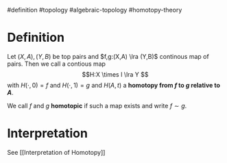 #definition 
#topology 
#algebraic-topology 
#homotopy-theory 

# Definition
Let $(X,A),(Y,B)$ be top pairs and $f,g:(X,A) \lra (Y,B)$ continous map of pairs.
Then we call a contious map
$$H:X \times I \lra Y $$
with $H(\cdot,0) = f$ and $H(\cdot,1) = g$ and $H(A,t)$ a **homotopy from $f$ to $g$ relative to $A$**.

We call $f$ and $g$ **homotopic** if such a map exists and write $f \sim g$.

# Interpretation
 See [[Interpretation of Homotopy]]

